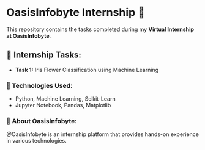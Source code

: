 # OasisInfobyte Internship 🚀

This repository contains the tasks completed during my **Virtual Internship at OasisInfobyte**.

## 📂 Internship Tasks:
- **Task 1:** Iris Flower Classification using Machine Learning


### 🔧 Technologies Used:
- Python, Machine Learning, Scikit-Learn
- Jupyter Notebook, Pandas, Matplotlib

### 📌 About OasisInfobyte:
@OasisInfobyte is an internship platform that provides hands-on experience in various technologies.

